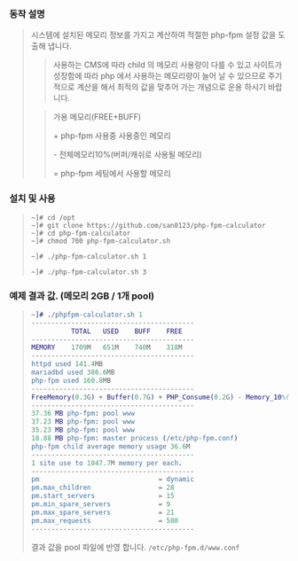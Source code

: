 ### 동작 설명
> 시스템에 설치된 메모리 정보를 가지고 계산하여 적절한 php-fpm 설정 값을 도출해 냅니다.
> 
>> 사용하는 CMS에 따라 child 의 메모리 사용량이 다를 수 있고 사이트가 성장함에 따라 php 에서 사용하는 메모리량이 늘어 날 수 있으므로
>> 주기적으로 계산을 해서 최적의 값을 맞추어 가는 개념으로 운용 하시기 바랍니다. 
> 
>> 가용 메모리(FREE+BUFF)
>>
>> \+ php-fpm 사용중 사용중인 메모리
>>
>> \- 전체메모리10%(버퍼/캐쉬로 사용될 메모리)
>>
>> = php-fpm 세팅에서 사용할 메모리

### 설치 및 사용
> ```console 
> ~]# cd /opt
> ~]# git clone https://github.com/san0123/php-fpm-calculator
> ~]# cd php-fpm-calculator
> ~]# chmod 700 php-fpm-calculator.sh
> 
> ~]# ./php-fpm-calculator.sh 1
>
> ~]# ./php-fpm-calculator.sh 3
> ```

### 예제 결과 값. (메모리 2GB / 1개 pool)
> ```erl 
> ~]# ./phpfpm-calculator.sh 1
> -----------------------------------------
>           TOTAL   USED    BUFF    FREE
> -----------------------------------------
> MEMORY    1709M   651M    740M    318M
> -----------------------------------------
> httpd used 141.4MB
> mariadbd used 386.6MB
> php-fpm used 160.8MB
> -----------------------------------------
> FreeMemory(0.3G) + Buffer(0.7G) + PHP_Consume(0.2G) - Memory_10%(0.2G) = 1.0G
> -----------------------------------------
> 37.36 MB php-fpm: pool www
> 37.23 MB php-fpm: pool www
> 35.23 MB php-fpm: pool www
> 18.88 MB php-fpm: master process (/etc/php-fpm.conf)
> php-fpm child average memory usage 36.6M
> -----------------------------------------
> 1 site use to 1047.7M memory per each.
> -----------------------------------------
> pm                              = dynamic
> pm.max_children                 = 28
> pm.start_servers                = 15
> pm.min_spare_servers            = 9
> pm.max_spare_servers            = 21
> pm.max_requests                 = 500
> -----------------------------------------
> ```
> 결과 값을 pool 파일에 반영 합니다. `/etc/php-fpm.d/www.conf` 
